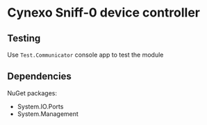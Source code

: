 # Cynexo Sniff-0 device controller

## Testing

Use `Test.Communicator` console app to test the module

## Dependencies

NuGet packages:
- System.IO.Ports
- System.Management